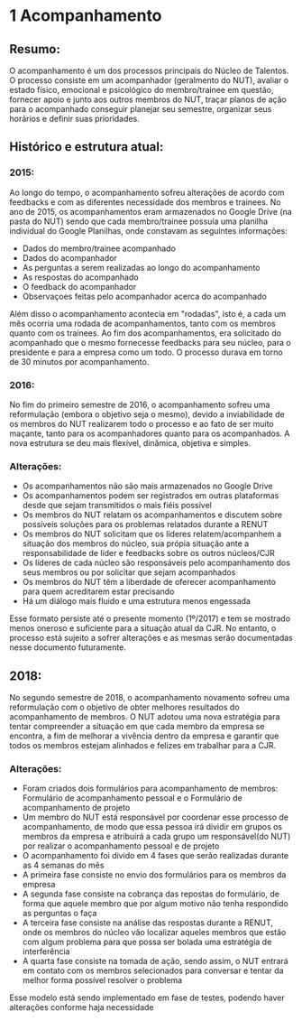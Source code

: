 # 1 Acompanhamento

## Resumo:

O acompanhamento é um dos processos principais do Núcleo de Talentos. O processo consiste em um acompanhador \(geralmento do NUT\), avaliar o estado físico, emocional e psicológico do membro/trainee em questão, fornecer apoio e junto aos outros membros do NUT, traçar planos de ação para o acompanhado conseguir planejar seu semestre, organizar seus horários e definir suas prioridades.

## Histórico e estrutura atual:

### **2015:**

Ao longo do tempo, o acompanhamento sofreu alterações de acordo com feedbacks e com as diferentes necessidade dos membros e trainees. No ano de 2015, os acompanhamentos eram armazenados no Google Drive \(na pasta do NUT\) sendo que cada membro/trainee possuía uma planilha individual do Google Planilhas, onde constavam as seguintes informações:

* Dados do membro/trainee acompanhado
* Dados do acompanhador
* As perguntas a serem realizadas ao longo do acompanhamento
* As respostas do acompanhado
* O feedback do acompanhador
* Observaçoes feitas pelo acompanhador acerca do acompanhado  

Além disso o acompanhamento acontecia em "rodadas", isto é, a cada um mês ocorria uma rodada de acompanhamentos, tanto com os membros quanto com os trainees. Ao fim dos acompanhamentos, era solicitado do acompanhado que o mesmo fornecesse feedbacks para seu núcleo, para o presidente e para a empresa como um todo. O processo durava em torno de 30 minutos por acompanhamento.

### **2016:**

No fim do primeiro semestre de 2016, o acompanhamento sofreu uma reformulação \(embora o objetivo seja o mesmo\), devido a inviabilidade de os membros do NUT realizarem todo o processo e ao fato de ser muito maçante, tanto para os acompanhadores quanto para os acompanhados. A nova estrutura se deu mais flexível, dinâmica, objetiva e simples.

### Alterações:

* Os acompanhamentos não são mais armazenados no Google Drive
* Os acompanhamentos podem ser registrados em outras plataformas desde que sejam transmitidos o mais fiéis possível
* Os membros do NUT relatam os acompanhamentos e discutem sobre possíveis soluções para os problemas relatados durante a RENUT
* Os membros do NUT solicitam que os líderes relatem/acompanhem a situação dos membros do núcleo, sua própia situação ante a responsabilidade de líder e feedbacks sobre os outros núcleos/CJR
* Os líderes de cada núcleo são responsáveis pelo acompanhamento dos seus membros ou por solicitar que sejam acompanhados 
* Os membros do NUT têm a liberdade de oferecer acompanhamento para quem acreditarem estar precisando
* Há um diálogo mais fluido e uma estrutura menos engessada 

Esse formato persiste até o presente momento \(1º/2017\) e tem se mostrado menos oneroso e suficiente para a situação atual da CJR. No entanto, o processo está sujeito a sofrer alterações e as mesmas serão documentadas nesse documento futuramente.

## **2018:**

No segundo semestre de 2018, o acompanhamento novamento sofreu uma reformulação com o objetivo de obter melhores resultados do acompanhamento de membros. O NUT adotou uma nova estratégia para tentar compreender a situação em que cada membro da empresa se encontra, a fim de melhorar a vivência dentro da empresa e garantir que todos os membros estejam alinhados e felizes em trabalhar para a CJR.

### Alterações:

* Foram criados dois formulários para acompanhamento de membros: Formulário de acompanhamento pessoal e o Formulário de acompanhamento de projeto
* Um membro do NUT está responsável por coordenar esse processo de acompanhamento, de modo que essa pessoa irá dividir em grupos os membros da empresa e atribuirá a cada grupo um responsável\(do NUT\) por realizar o acompanhamento pessoal e de projeto
* O acompanhamento foi divido em 4 fases que serão realizadas durante as 4 semanas do mês
* A primeira fase consiste no envio dos formulários para os membros da empresa
* A segunda fase consiste na cobrança das repostas do formulário, de forma que aquele membro que por algum motivo não tenha respondido as perguntas o faça
* A terceira fase consiste na análise das respostas durante a RENUT, onde os membros do núcleo vão localizar aqueles membros que estão com algum problema para que possa ser bolada uma estratégia de interferência
* A quarta fase consiste na tomada de ação, sendo assim, o NUT entrará em contato com os membros selecionados para conversar e tentar da melhor forma possível resolver o problema

Esse modelo está sendo implementado em fase de testes, podendo haver alterações conforme haja necessidade

